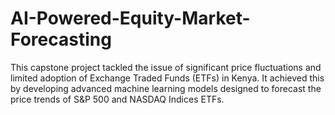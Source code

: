 # AI-Powered-Equity-Market-Forecasting
This capstone project tackled the issue of significant price fluctuations and limited adoption of Exchange Traded Funds (ETFs) in Kenya. It achieved this by developing advanced machine learning models designed to forecast the price trends of S&amp;P 500 and NASDAQ Indices ETFs.
